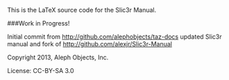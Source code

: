 This is the LaTeX source code for the Slic3r Manual.

###Work in Progress!

Initial commit from http://github.com/alephobjects/taz-docs updated Slic3r manual and fork of http://github.com/alexjr/Slic3r-Manual


Copyright 2013, Aleph Objects, Inc.

License: CC-BY-SA 3.0
